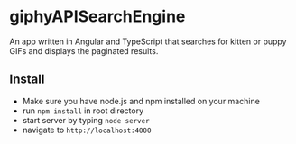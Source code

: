 # giphyAPISearchEngine
An app written in Angular and TypeScript that searches for kitten or puppy GIFs and displays the paginated results.

## Install
* Make sure you have node.js and npm installed on your machine
* run `npm install` in root directory
* start server by typing `node server` 
* navigate to `http://localhost:4000`
